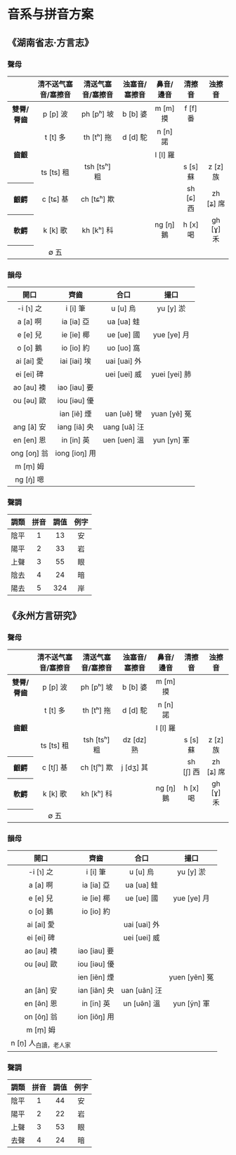 # 音系与拼音方案

## 《湖南省志·方言志》

### 聲母

<table>
 <thead>
  <tr>
   <th align="center"> </th>
   <th align="center">清不送气塞音/塞擦音</th>
   <th align="center">清送气塞音/塞擦音</th>
   <th align="center">浊塞音/塞擦音</th>
   <th align="center">鼻音/邊音</th>
   <th align="center">清擦音</th>
   <th align="center">浊擦音</th>
  </tr>
 </thead>
 <tbody>
  <tr>
   <th align="center">雙脣/脣齒</th>
   <td align="center">p [p] 波</td>
   <td align="center">ph [pʰ] 坡</td>
   <td align="center">b [b] 婆</td>
   <td align="center">m [m] 摸</td>
   <td align="center">f [f] 番</td>
   <td align="center"> </td>
  </tr>
  <tr>
   <td rowspan="3" align="center"><b>齒齦</th>
   <td align="center">t [t] 多</td>
   <td align="center">th [tʰ] 拖</td>
   <td align="center">d [d] 駝</td>
   <td align="center">n [n] 諾</td>
   <td align="center"> </td>
   <td align="center"> </td>
  </tr>
  <tr>
   <td align="center"> </td>
   <td align="center"> </td>
   <td align="center"> </td>
   <td align="center">l [l] 羅</td>
   <td align="center"> </td>
   <td align="center"> </td>
  </tr>
  <tr>
   <td align="center">ts [ts] 租</td>
   <td align="center">tsh [tsʰ] 粗</td>
   <td align="center"> </td>
   <td align="center"> </td>
   <td align="center">s [s] 蘇</td>
   <td align="center">z [z] 族</td>
  </tr>
  <tr>
   <th align="center">齦齶</th>
   <td align="center">c [tɕ] 基</td>
   <td align="center">ch [tɕʰ] 欺</td>
   <td align="center"> </td>
   <td align="center"> </td>
   <td align="center">sh [ɕ] 西</td>
   <td align="center">zh [ʑ] 席</td>
  </tr>
  <tr>
   <th align="center">軟齶</th>
   <td align="center">k [k] 歌</td>
   <td align="center">kh [kʰ] 科</td>
   <td align="center"> </td>
   <td align="center">ng [ŋ] 鵝</td>
   <td align="center">h [x] 喝</td>
   <td align="center">gh [ɣ] 禾</td>
  </tr>
  <tr>
   <th align="center"> </th>
   <td align="center">∅ 五</td>
   <td align="center"> </td>
   <td align="center"> </td>
   <td align="center"> </td>
   <td align="center"> </td>
   <td align="center"> </td>
  </tr>
 </tbody>
</table>

### 韻母

|     開口      |      齊齒       |      合口      |      撮口       |
| :-----------: | :-------------: | :------------: | :-------------: |
|  -i \[ɿ\] 之  |   i \[i\] 筆    |   u \[u\] 烏   |   yu \[y\] 淤   |
|  a \[a\] 啊   |  ia \[ia\] 亞   |  ua \[ua\] 蛙  |                 |
|  e \[e\] 兒   |  ie \[ie\] 椰   |  ue \[ue\] 國  |  yue \[ye\] 月  |
|  o \[o\] 鵝   |  io \[io\] 約   |  uo \[uo\] 窩  |                 |
| ai \[ai\] 愛  | iai \[iai\] 埃  | uai \[uai\] 外 |                 |
| ei \[ei\] 碑  |                 | uei \[uei\] 威 | yuei \[yei\] 肺 |
| ao \[au\] 襖  | iao \[iau\] 要  |                |                 |
| ou \[əu\] 歐  | iou \[iəu\] 優  |                |                 |
|               |  ian \[iẽ\] 煙  | uan \[uẽ\] 彎  | yuan \[yẽ\] 冤  |
| ang \[ã\] 安  | iang \[iã\] 央  | uang \[uã\] 汪 |                 |
| en \[en\] 恩  |  in \[in\] 英   | uen \[uen\] 溫 |  yun \[yn\] 軍  |
| ong \[oŋ\] 翁 | iong \[ioŋ\] 用 |                |                 |
|  m \[m̩\] 姆   |                 |                |                 |
|  ng \[ŋ̍\] 嗯  |                 |                |                 |

### 聲調

| 調類  | 拼音  | 調值  | 例字  |
| :---: | :---: | :---: | :---: |
| 陰平  |   1   |  13   |  安   |
| 陽平  |   2   |  33   |  岩   |
| 上聲  |   3   |  55   |  眼   |
| 陰去  |   4   |  24   |  暗   |
| 陽去  |   5   |  324  |  岸   |

## 《永州方言研究》

### 聲母

<table>
 <thead>
  <tr>
   <th align="center"> </th>
   <th align="center">清不送气塞音/塞擦音</th>
   <th align="center">清送气塞音/塞擦音</th>
   <th align="center">浊塞音/塞擦音</th>
   <th align="center">鼻音/邊音</th>
   <th align="center">清擦音</th>
   <th align="center">浊擦音</th>
  </tr>
 </thead>
 <tbody>
  <tr>
   <th align="center">雙脣/脣齒</th>
   <td align="center">p [p] 波</td>
   <td align="center">ph [pʰ] 坡</td>
   <td align="center">b [b] 婆</td>
   <td align="center">m [m] 摸</td>
   <td align="center"> </td>
   <td align="center"> </td>
  </tr>
  <tr>
   <td rowspan="3" align="center"><b>齒齦</th>
   <td align="center">t [t] 多</td>
   <td align="center">th [tʰ] 拖</td>
   <td align="center">d [d] 駝</td>
   <td align="center">n [n] 諾</td>
   <td align="center"> </td>
   <td align="center"> </td>
  </tr>
  <tr>
   <td align="center"> </td>
   <td align="center"> </td>
   <td align="center"> </td>
   <td align="center">l [l] 羅</td>
   <td align="center"> </td>
   <td align="center"> </td>
  </tr>
  <tr>
   <td align="center">ts [ts] 租</td>
   <td align="center">tsh [tsʰ] 粗</td>
   <td align="center">dz [dz] 熟</td>
   <td align="center"> </td>
   <td align="center">s [s] 蘇</td>
   <td align="center">z [z] 族</td>
  </tr>
  <tr>
   <th align="center">齦齶</th>
   <td align="center">c [tʃ] 基</td>
   <td align="center">ch [tʃʰ] 欺</td>
   <td align="center">j [dʒ] 其</td>
   <td align="center"> </td>
   <td align="center">sh [ʃ] 西</td>
   <td align="center">zh [ʑ] 席</td>
  </tr>
  <tr>
   <th align="center">軟齶</th>
   <td align="center">k [k] 歌</td>
   <td align="center">kh [kʰ] 科</td>
   <td align="center"> </td>
   <td align="center">ng [ŋ] 鵝</td>
   <td align="center">h [x] 喝</td>
   <td align="center">gh [ɣ] 禾</td>
  </tr>
  <tr>
   <th align="center"> </th>
   <td align="center">∅ 五</td>
   <td align="center"> </td>
   <td align="center"> </td>
   <td align="center"> </td>
   <td align="center"> </td>
   <td align="center"> </td>
  </tr>
 </tbody>
</table>

### 韻母

|               開口                |      齊齒      |      合口      |      撮口       |
| :-------------------------------: | :------------: | :------------: | :-------------: |
|            -i \[ɿ\] 之            |   i \[i\] 筆   |   u \[u\] 烏   |   yu \[y\] 淤   |
|            a \[a\] 啊             |  ia \[ia\] 亞  |  ua \[ua\] 蛙  |                 |
|            e \[e\] 兒             |  ie \[ie\] 椰  |  ue \[ue\] 國  |  yue \[ye\] 月  |
|            o \[o\] 鵝             |  io \[io\] 約  |                |                 |
|           ai \[ai\] 愛            |                | uai \[uai\] 外 |                 |
|           ei \[ei\] 碑            |                | uei \[uei\] 威 |                 |
|           ao \[au\] 襖            | iao \[iau\] 要 |                |                 |
|           ou \[əu\] 歐            | iou \[iəu\] 優 |                |                 |
|                                   | ien \[iẽn\] 煙 |                | yuen \[yẽn\] 冤 |
|           an \[ãn\] 安            | ian \[iãn\] 央 | uan \[uãn\] 汪 |                 |
|           en \[ə̃n\] 恩            |  in \[ĩn\] 英  | un \[uə̃n\] 溫  |  yun \[ỹn\] 軍  |
|           on \[õŋ\] 翁            | ion \[iõŋ\] 用 |                |                 |
|            m \[m̩\] 姆             |                |                |                 |
| n \[n̩\] 人<sub>白讀，老人家</sub> |                |                |                 |

### 聲調

| 調類  | 拼音  | 調值  | 例字  |
| :---: | :---: | :---: | :---: |
| 陰平  |   1   |  44   |  安   |
| 陽平  |   2   |  22   |  岩   |
| 上聲  |   3   |  53   |  眼   |
| 去聲  |   4   |  24   |  暗   |

